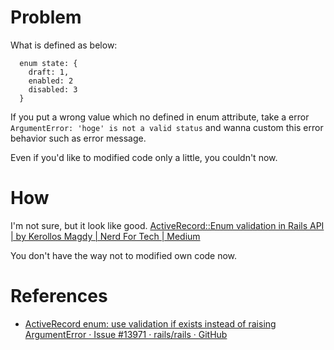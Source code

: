# Problem
What is defined as below: 
```
  enum state: {
    draft: 1,
    enabled: 2
    disabled: 3
  }
```
If you put a wrong value which no defined in enum attribute, take a error `ArgumentError: 'hoge' is not a valid status` and wanna  custom this error behavior such as error message.

Even if you'd like to modified code only a little, you  couldn't now.

# How
I'm not sure, but it look like good.
[ActiveRecord::Enum validation in Rails API | by Kerollos Magdy | Nerd For Tech | Medium](https://medium.com/nerd-for-tech/using-activerecord-enum-in-rails-35edc2e9070f)

You don't have the way not to modified own code now.

# References
* [ActiveRecord enum: use validation if exists instead of raising ArgumentError · Issue #13971 · rails/rails · GitHub](https://github.com/rails/rails/issues/13971)